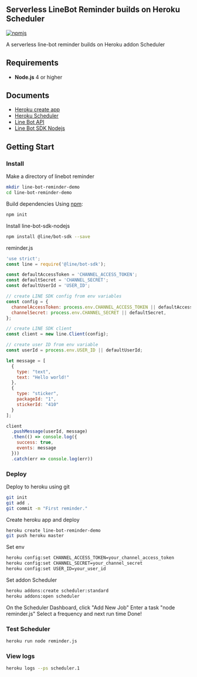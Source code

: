 Serverless LineBot Reminder builds on Heroku Scheduler
---
[![npmjs](https://badge.fury.io/js/%40line%2Fbot-sdk.svg)](https://www.npmjs.com/package/@line/bot-sdk)

A serverless line-bot reminder builds on Heroku addon Scheduler

Requirements
---
* **Node.js** 4 or higher

Documents
---
* [Heroku create app](https://devcenter.heroku.com/articles/creating-apps)
* [Heroku Scheduler](https://devcenter.heroku.com/articles/scheduler)
* [Line Bot API](https://developers.line.me/en/docs/messaging-api/reference/)
* [Line Bot SDK Nodejs](https://line.github.io/line-bot-sdk-nodejs/)

Getting Start
---
### Install

Make a directory of linebot reminder
```bash
mkdir line-bot-reminder-demo
cd line-bot-reminder-demo
```

Build dependencies Using [npm](https://www.npmjs.com/):
```bash
npm init
```

Install line-bot-sdk-nodejs
```bash
npm install @line/bot-sdk --save
```

reminder.js
```javascript
'use strict';
const line = require('@line/bot-sdk');

const defaultAccessToken = 'CHANNEL_ACCESS_TOKEN';
const defaultSecret = 'CHANNEL_SECRET';
const defaultUserId = 'USER_ID';

// create LINE SDK config from env variables
const config = {
  channelAccessToken: process.env.CHANNEL_ACCESS_TOKEN || defaultAccessToken,
  channelSecret: process.env.CHANNEL_SECRET || defaultSecret,
};

// create LINE SDK client
const client = new line.Client(config);

// create user ID from env variable
const userId = process.env.USER_ID || defaultUserId;

let message = [
  {
    type: "text",
    text: "Hello world!"
  },
  {
    type: "sticker",
    packageId: "1",
    stickerId: "410"
  }
];

client
  .pushMessage(userId, message)
  .then(() => console.log({
    success: true,
    events: message
  }))
  .catch(err => console.log(err))
```

### Deploy
Deploy to heroku using git
```bash
git init
git add .
git commit -m "First reminder."
```

Create heroku app and deploy
```bash
heroku create line-bot-reminder-demo
git push heroku master
```

Set env
```bash
heroku config:set CHANNEL_ACCESS_TOKEN=your_channel_access_token
heroku config:set CHANNEL_SECRET=your_channel_secret
heroku config:set USER_ID=your_user_id
```

Set addon Scheduler
```bash
heroku addons:create scheduler:standard
heroku addons:open scheduler
```

On the Scheduler Dashboard, click "Add New Job"
Enter a task "node reminder.js"
Select a frequency and next run time
Done!

### Test Scheduler
```bash
heroku run node reminder.js
```

### View logs
```bash
heroku logs --ps scheduler.1
```
